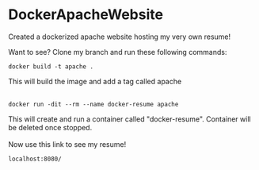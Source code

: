# DockerApacheWebsite
Created a dockerized apache website hosting my very own resume!

Want to see?
Clone my branch and run these following commands:
```
docker build -t apache .
```
This will build the image and add a tag called apache
<br><br>
```
docker run -dit --rm --name docker-resume apache
```
This will create and run a container called "docker-resume". Container will be deleted once stopped.
<br><br>
Now use this link to see my resume!
```
localhost:8080/
```
